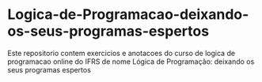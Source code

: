 # Logica-de-Programacao-deixando-os-seus-programas-espertos

Este repositorio contem exercicios e anotacoes do curso de logica de programacao online do IFRS de nome  Lógica de Programação: deixando os seus programas espertos
